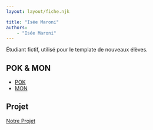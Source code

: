 ```yaml
---
layout: layout/fiche.njk

title: "Isée Maroni"
authors:
    - "Isée Maroni"
---
```


Étudiant fictif, utilisé pour le template de nouveaux élèves.

## POK & MON

- [POK](./pok)
- [MON](./mon)

## Projet

[Notre Projet](../../20XX-20YY/_projets/notre-projet)
